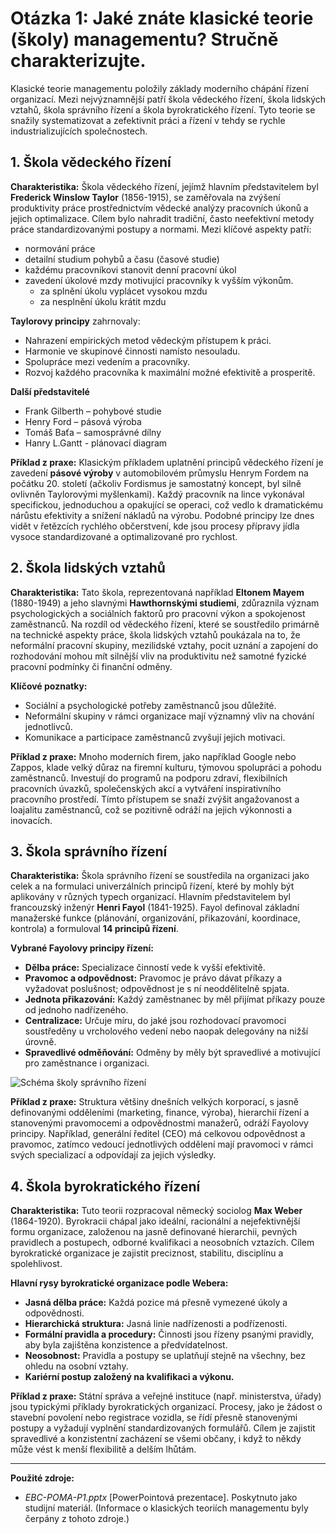 # Otázka 1: Jaké znáte klasické teorie (školy) managementu? Stručně charakterizujte.

Klasické teorie managementu položily základy moderního chápání řízení organizací. Mezi nejvýznamnější patří škola vědeckého řízení, škola lidských vztahů, škola správního řízení a škola byrokratického řízení. Tyto teorie se snažily systematizovat a zefektivnit práci a řízení v tehdy se rychle industrializujících společnostech.

## 1. Škola vědeckého řízení

**Charakteristika:** Škola vědeckého řízení, jejímž hlavním představitelem byl **Frederick Winslow Taylor** (1856-1915), se zaměřovala na zvýšení produktivity práce prostřednictvím vědecké analýzy pracovních úkonů a jejich optimalizace. Cílem bylo nahradit tradiční, často neefektivní metody práce standardizovanými postupy a normami. Mezi klíčové aspekty patří:

* normování práce
* detailní studium pohybů a času (časové studie)
* každému pracovníkovi stanovit denní pracovní úkol
* zavedení úkolové mzdy motivující pracovníky k vyšším výkonům.
    - za splnění úkolu vyplácet vysokou mzdu
    - za nesplnění úkolu krátit mzdu


**Taylorovy principy** zahrnovaly:
*   Nahrazení empirických metod vědeckým přístupem k práci.
*   Harmonie ve skupinové činnosti namísto nesouladu.
*   Spolupráce mezi vedením a pracovníky.
*   Rozvoj každého pracovníka k maximální možné efektivitě a prosperitě.

**Další představitelé**
* Frank Gilberth – pohybové studie
* Henry Ford – pásová výroba
* Tomáš Baťa – samosprávné dílny
* Hanry L.Gantt - plánovací diagram


**Příklad z praxe:** Klasickým příkladem uplatnění principů vědeckého řízení je zavedení **pásové výroby** v automobilovém průmyslu Henrym Fordem na počátku 20. století (ačkoliv Fordismus je samostatný koncept, byl silně ovlivněn Taylorovými myšlenkami). Každý pracovník na lince vykonával specifickou, jednoduchou a opakující se operaci, což vedlo k dramatickému nárůstu efektivity a snížení nákladů na výrobu. Podobné principy lze dnes vidět v řetězcích rychlého občerstvení, kde jsou procesy přípravy jídla vysoce standardizované a optimalizované pro rychlost.

## 2. Škola lidských vztahů

**Charakteristika:** Tato škola, reprezentovaná například **Eltonem Mayem** (1880-1949) a jeho slavnými **Hawthornskými studiemi**, zdůraznila význam psychologických a sociálních faktorů pro pracovní výkon a spokojenost zaměstnanců. Na rozdíl od vědeckého řízení, které se soustředilo primárně na technické aspekty práce, škola lidských vztahů poukázala na to, že neformální pracovní skupiny, mezilidské vztahy, pocit uznání a zapojení do rozhodování mohou mít silnější vliv na produktivitu než samotné fyzické pracovní podmínky či finanční odměny.

**Klíčové poznatky:**
*   Sociální a psychologické potřeby zaměstnanců jsou důležité.
*   Neformální skupiny v rámci organizace mají významný vliv na chování jednotlivců.
*   Komunikace a participace zaměstnanců zvyšují jejich motivaci.

**Příklad z praxe:** Mnoho moderních firem, jako například Google nebo Zappos, klade velký důraz na firemní kulturu, týmovou spolupráci a pohodu zaměstnanců. Investují do programů na podporu zdraví, flexibilních pracovních úvazků, společenských akcí a vytváření inspirativního pracovního prostředí. Tímto přístupem se snaží zvýšit angažovanost a loajalitu zaměstnanců, což se pozitivně odráží na jejich výkonnosti a inovacích.

## 3. Škola správního řízení

**Charakteristika:** Škola správního řízení se soustředila na organizaci jako celek a na formulaci univerzálních principů řízení, které by mohly být aplikovány v různých typech organizací. Hlavním představitelem byl francouzský inženýr **Henri Fayol** (1841-1925). Fayol definoval základní manažerské funkce (plánování, organizování, přikazování, koordinace, kontrola) a formuloval **14 principů řízení**.

**Vybrané Fayolovy principy řízení:**
*   **Dělba práce:** Specializace činností vede k vyšší efektivitě.
*   **Pravomoc a odpovědnost:** Pravomoc je právo dávat příkazy a vyžadovat poslušnost; odpovědnost je s ní neoddělitelně spjata.
*   **Jednota přikazování:** Každý zaměstnanec by měl přijímat příkazy pouze od jednoho nadřízeného.
*   **Centralizace:** Určuje míru, do jaké jsou rozhodovací pravomoci soustředěny u vrcholového vedení nebo naopak delegovány na nižší úrovně.
*   **Spravedlivé odměňování:** Odměny by měly být spravedlivé a motivující pro zaměstnance i organizaci.

![Schéma školy správního řízení](..\obr\skola_sprav_rizeni.png)

**Příklad z praxe:** Struktura většiny dnešních velkých korporací, s jasně definovanými odděleními (marketing, finance, výroba), hierarchií řízení a stanovenými pravomocemi a odpovědnostmi manažerů, odráží Fayolovy principy. Například, generální ředitel (CEO) má celkovou odpovědnost a pravomoc, zatímco vedoucí jednotlivých oddělení mají pravomoci v rámci svých specializací a odpovídají za jejich výsledky.

## 4. Škola byrokratického řízení

**Charakteristika:** Tuto teorii rozpracoval německý sociolog **Max Weber** (1864-1920). Byrokracii chápal jako ideální, racionální a nejefektivnější formu organizace, založenou na jasně definované hierarchii, pevných pravidlech a postupech, odborné kvalifikaci a neosobních vztazích. Cílem byrokratické organizace je zajistit preciznost, stabilitu, disciplínu a spolehlivost.

**Hlavní rysy byrokratické organizace podle Webera:**
*   **Jasná dělba práce:** Každá pozice má přesně vymezené úkoly a odpovědnosti.
*   **Hierarchická struktura:** Jasná linie nadřízenosti a podřízenosti.
*   **Formální pravidla a procedury:** Činnosti jsou řízeny psanými pravidly, aby byla zajištěna konzistence a předvídatelnost.
*   **Neosobnost:** Pravidla a postupy se uplatňují stejně na všechny, bez ohledu na osobní vztahy.
*   **Kariérní postup založený na kvalifikaci a výkonu.**

**Příklad z praxe:** Státní správa a veřejné instituce (např. ministerstva, úřady) jsou typickými příklady byrokratických organizací. Procesy, jako je žádost o stavební povolení nebo registrace vozidla, se řídí přesně stanovenými postupy a vyžadují vyplnění standardizovaných formulářů. Cílem je zajistit spravedlivé a konzistentní zacházení se všemi občany, i když to někdy může vést k menší flexibilitě a delším lhůtám.

---
**Použité zdroje:**

*   *EBC-POMA-P1.pptx* [PowerPointová prezentace]. Poskytnuto jako studijní materiál. (Informace o klasických teoriích managementu byly čerpány z tohoto zdroje.)

